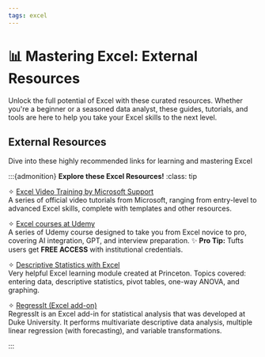 ```yaml
---
tags: excel
---
```



# 📊 Mastering Excel: External Resources 

Unlock the full potential of Excel with these curated resources. Whether you're a beginner or a seasoned data analyst, these guides, tutorials, and tools are here to help you take your Excel skills to the next level. 

## External Resources
Dive into these highly recommended links for learning and mastering Excel

:::{admonition} **Explore these Excel Resources!**
:class: tip  

✧ [Excel Video Training by Microsoft Support](https://support.microsoft.com/en-us/office/excel-video-training-9bc05390-e94c-46af-a5b3-d7c22f6990bb)  
   A series of official video tutorials from Microsoft, ranging from entry-level to advanced Excel skills, complete with templates and other resources. 

✧ [Excel courses at Udemy](https://www.udemy.com/courses/search/?src=ukw&q=excel)  
   A series of Udemy course designed to take you from Excel novice to pro, covering AI integration, GPT, and interview preparation. 
   ✨ **Pro Tip:** Tufts users get **FREE ACCESS** with institutional credentials. 

✧ [Descriptive Statistics with Excel](https://www.princeton.edu/~otorres/Excel/)  
   Very helpful Excel learning module created at Princeton. Topics covered: entering data, descriptive statistics, pivot tables, one-way ANOVA, and graphing.

✧ [RegressIt (Excel add-on)](https://regressit.com/index.html#/)  
   RegressIt is an Excel add-in for statistical analysis that was developed at Duke University. It performs multivariate descriptive data analysis, multiple linear regression (with forecasting), and variable transformations. 

:::


